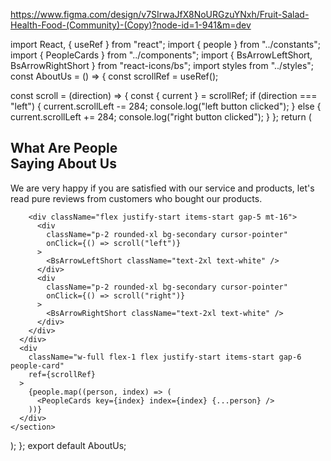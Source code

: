 https://www.figma.com/design/v7SIrwaJfX8NoURGzuYNxh/Fruit-Salad-Health-Food-(Community)-(Copy)?node-id=1-941&m=dev

import React, { useRef } from "react";
import { people } from "../constants";
import { PeopleCards } from "../components";
import { BsArrowLeftShort, BsArrowRightShort } from "react-icons/bs";
import styles from "../styles";
const AboutUs = () => {
const scrollRef = useRef();

const scroll = (direction) => {
const { current } = scrollRef;
if (direction === "left") {
current.scrollLeft -= 284;
console.log("left button clicked");
} else {
current.scrollLeft += 284;
console.log("right button clicked");
}
};
return (
<section
className={`${styles.paddingY} flex flex-col md:flex-row justify-between items-start gap-10 w-full sm:pl-16 px-6 sm:px-0 bg-light`} >
<div className="flex-[.5] flex flex-col justify-start items-start w-full ss:min-w-[415px]">
<h2 className={`${styles.heading}`}>
What Are People <br className="sm:block hidden" />
Saying <span className="text-secondary">About Us</span>
</h2>
<p className={`${styles.paragraph} max-w-[400px] mt-6`}>
We are very happy if you are satisfied with our service and products,
let's read pure reviews from customers who bought our products.
</p>

        <div className="flex justify-start items-start gap-5 mt-16">
          <div
            className="p-2 rounded-xl bg-secondary cursor-pointer"
            onClick={() => scroll("left")}
          >
            <BsArrowLeftShort className="text-2xl text-white" />
          </div>
          <div
            className="p-2 rounded-xl bg-secondary cursor-pointer"
            onClick={() => scroll("right")}
          >
            <BsArrowRightShort className="text-2xl text-white" />
          </div>
        </div>
      </div>
      <div
        className="w-full flex-1 flex justify-start items-start gap-6 people-card"
        ref={scrollRef}
      >
        {people.map((person, index) => (
          <PeopleCards key={index} index={index} {...person} />
        ))}
      </div>
    </section>

);
};
export default AboutUs;
